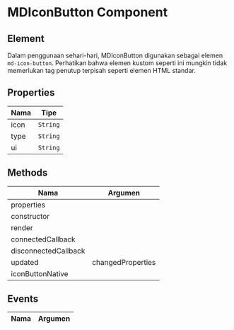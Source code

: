 # MDIconButton Component

## Element

Dalam penggunaan sehari-hari, MDIconButton digunakan sebagai elemen `md-icon-button`. Perhatikan bahwa elemen kustom seperti ini mungkin tidak memerlukan tag penutup terpisah seperti elemen HTML standar.

## Properties

| Nama | Tipe |
| --- | --- |
| icon | `String` |
| type | `String` |
| ui | `String` |

## Methods

| Nama | Argumen |
| --- | --- |
| properties |  |
| constructor |  |
| render |  |
| connectedCallback |  |
| disconnectedCallback |  |
| updated | changedProperties |
| iconButtonNative |  |

## Events

| Nama | Argumen |
| --- | --- |

